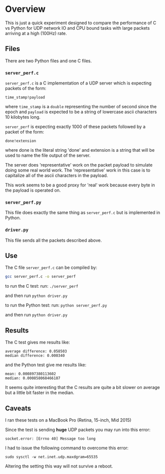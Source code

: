 Overview
========

This is just a quick experiment designed to compare the performance of C vs
Python for UDP network IO and CPU bound tasks with large packets arriving
at a high (100Hz) rate.

Files
-----

There are two Python files and one C files.

### `server_perf.c` ###

`server_perf.c` is a C implementation of a UDP server which is expecting
packets of the form:

`time_stamp!payload`

where `time_stamp` is a `double` representing the number of second since
the epoch and `payload` is expected to be a string of lowercase ascii
characters 10 kilobytes long.

`server_perf` is expecting exactly 1000 of these packets followed by a
packet of the form:

`done!extension`

where done is the literal string 'done' and extension is a string that
will be used to name the file output of the server.

The server does 'representative' work on the packet payload to simulate
doing some real world work. The 'representative' work in this case is
to capitalize all of the ascii characters in the payload.

This work seems to be a good proxy for 'real' work because every byte
in the payload is operated on.

### `server_perf.py` ###

This file does exactly the same thing as `server_perf.c` but is implemented
in Python.

### `driver.py` ###

This file sends all the packets described above.

Use
---

The C file `server_perf.c` can be compiled by:


```bash
gcc server_perf.c -o server_perf
```

to run the C test:
run: `./server_perf`

and then run `python driver.py`


to run the Python test:
run: `python server_perf.py`

and then run `python driver.py`

Results
-------

The C test gives me results like:

```
average difference: 0.058503
median difference: 0.000340
```

and the Python test give me results like:

```
mean: 0.000897380113602
median: 0.000858068466187
```

It seems quite interesting that the C results are quite a bit slower on average
but a little bit faster in the median.


Caveats
-------

I ran these tests on a MacBook Pro (Retina, 15-inch, Mid 2015)

Since the test is sending **huge** UDP packets you may run into this error:

`socket.error: [Errno 40] Message too long`

I had to issue the following command to overcome this error:

`sudo sysctl -w net.inet.udp.maxdgram=65535`

Altering the setting this way will not survive a reboot.
